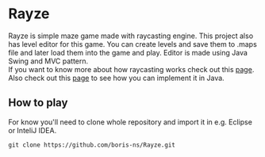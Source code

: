 # Rayze

Rayze is simple maze game made with raycasting engine. This project also has level editor for this game. You can create levels and save them to .maps file and later load them into the game and play. Editor is made using Java Swing and MVC pattern. <br />
If you want to know more about how raycasting works check out this [page](https://lodev.org/cgtutor/raycasting.html). Also check out this [page](http://www.instructables.com/id/Making-a-Basic-3D-Engine-in-Java/) to see how you can implement it in Java.

## How to play

For know you'll need to clone whole repository and import it in e.g. Eclipse or InteliJ IDEA.

```git clone https://github.com/boris-ns/Rayze.git```
